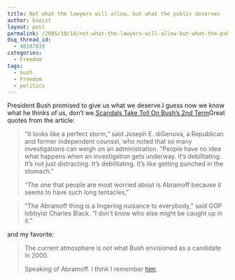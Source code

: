 ```yaml
---
title: Not what the lawyers will allow, but what the public deserves
author: bsoist
layout: post
permalink: /2005/10/14/not-what-the-lawyers-will-allow-but-what-the-public-deserves/
dsq_thread_id:
  - 48187819
categories:
  - Freedom
tags:
  - bush
  - Freedom
  - politics
---
```

President Bush promised to give us what we deserve.I guess now we know what he thinks of us, don&#8217;t we.[Scandals Take Toll On Bush&#8217;s 2nd Term][1]Great quotes from the article:  


> &#8220;It looks like a perfect storm,&#8221; said Joseph E. diGenova, a Republican and former independent counsel, who noted that so many investigations can weigh on an administration. &#8220;People have no idea what happens when an investigation gets underway. It&#8217;s debilitating. It&#8217;s not just distracting. It&#8217;s debilitating. It&#8217;s like getting punched in the stomach.&#8221;</p>
> &#8220;The one that people are most worried about is Abramoff because it seems to have such long tentacles,&#8221;

> &#8220;The Abramoff thing is a lingering nuisance to everybody,&#8221; said GOP lobbyist Charles Black. &#8220;I don&#8217;t know who else might be caught up in it.&#8221;

and my favorite:  


> The current atmosphere is not what Bush envisioned as a candidate in 2000.</p>
Speaking of Abramoff. I think I remember [him][2].

 [1]: http://www.washingtonpost.com/wp-dyn/content/article/2005/10/13/AR2005101301955.html
 [2]: http://bsoist.geexfiles.com/index.php/2005/06/22/indianzcom-news-gaming-leads-to-new-concerns-about-lobbyists/